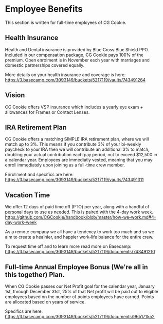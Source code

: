# Employee Benefits

This section is written for full-time employees of CG Cookie. 

## Health Insurance

Health and Dental insurance is provided by Blue Cross Blue Shield PPO. Included in our compensation package, CG Cookie pays 100% of the premium. Open enrolment is in November each year with marriages and domestic partnerships covered equally. 

More details on your health insurance and coverage is here: https://3.basecamp.com/3093149/buckets/5217119/vaults/743491264

## Vision
CG Cookie offers VSP insurance which includes a yearly eye exam + allowances for Frames or Contact Lenses. 

## IRA Retirement Plan

CG Cookie offers a matching SIMPLE IRA retirement plan, where we will match up to 3%. This means if you contribute 3% of your bi-weekly paycheck to your IRA then we will contribute an additional 3% to match, doubling your actual contribution each pay period, not to exceed $12,500 in a calendar year. Employees are immediatly vested, meaning that you may enroll immediately upon joining as a full-time crew member.

Enrollment and specifics are here: https://3.basecamp.com/3093149/buckets/5217119/vaults/743491311

## Vacation Time

We offer 12 days of paid time off (PTO) per year, along with a handful of personal days to use as needed. This is paired with the 4-day work week. https://github.com/CGCookie/handbook/blob/master/how-we-work.md#4-day-work-week

As a remote company we all have a tendency to work too much and so we aim to create a healhier, and happier work-life balance for the entire crew. 

To request time off and to learn more read more on Basecamp: https://3.basecamp.com/3093149/buckets/5217119/documents/743491210


## Full-time Annual Employee Bonus (We're all in this together) Plan. 
When CG Cookie passes our Net Profit goal for the calendar year, January 1st, through December 31st, 25% of that Net profit will be paid out to eligible employees based on the number of points employees have earned. Points are allocated based on years of service. 

Specifics are here: https://3.basecamp.com/3093149/buckets/5217119/documents/965171552
